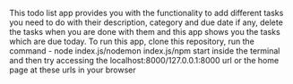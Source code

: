 This todo list app provides you with the functionality to add different tasks you need to do with their description, category and due date if any, delete the tasks when you are done with them and this app shows you the tasks which are due today. To run this app, clone this repository, run the command - node index.js/nodemon index.js/npm start inside the terminal and then try accessing the localhost:8000/127.0.0.1:8000 url or the home page at these urls in your browser
